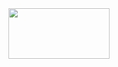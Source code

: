 

<img src="(https://github.com/EReeeN1208/EReeeN1208/assets/52812989/d1993731-a454-4778-b56c-7c34bbfb715c)" width="200" height="100">

<!--
**EReeeN1208/EReeeN1208** is a ✨ _special_ ✨ repository because its `README.md` (this file) appears on your GitHub profile.

Here are some ideas to get you started:

- 🔭 I’m currently working on ...
- 🌱 I’m currently learning ...
- 👯 I’m looking to collaborate on ...
- 🤔 I’m looking for help with ...
- 💬 Ask me about ...
- 📫 How to reach me: ...
- 😄 Pronouns: ...
- ⚡ Fun fact: ...
-->
